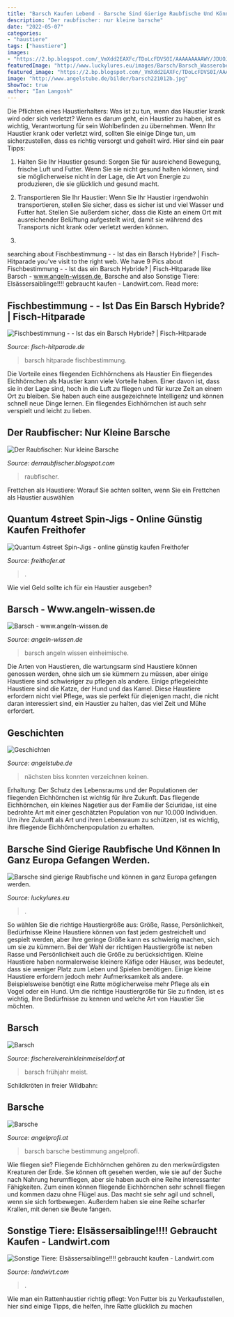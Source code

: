 ```yaml
---
title: "Barsch Kaufen Lebend - Barsche Sind Gierige Raubfische Und Können In Ganz Europa Gefangen Werden."
description: "Der raubfischer: nur kleine barsche"
date: "2022-05-07"
categories:
- "haustiere"
tags: ["haustiere"]
images:
- "https://2.bp.blogspot.com/_VmXdd2EAXFc/TDoLcFDVS0I/AAAAAAAAAWY/JDUOJYowkHM/s1600/CIMG8028.JPG"
featuredImage: "http://www.luckylures.eu/images/Barsch/Barsch_Wasseroberflaeche.jpg"
featured_image: "https://2.bp.blogspot.com/_VmXdd2EAXFc/TDoLcFDVS0I/AAAAAAAAAWY/JDUOJYowkHM/s1600/CIMG8028.JPG"
image: "http://www.angelstube.de/bilder/barsch221012b.jpg"
ShowToc: true
author: "Ian Langosh"
---
```



Die Pflichten eines Haustierhalters: Was ist zu tun, wenn das Haustier krank wird oder sich verletzt?
Wenn es darum geht, ein Haustier zu haben, ist es wichtig, Verantwortung für sein Wohlbefinden zu übernehmen. Wenn Ihr Haustier krank oder verletzt wird, sollten Sie einige Dinge tun, um sicherzustellen, dass es richtig versorgt und geheilt wird. Hier sind ein paar Tipps:
1. Halten Sie Ihr Haustier gesund: Sorgen Sie für ausreichend Bewegung, frische Luft und Futter. Wenn Sie sie nicht gesund halten können, sind sie möglicherweise nicht in der Lage, die Art von Energie zu produzieren, die sie glücklich und gesund macht.

2. Transportieren Sie Ihr Haustier: Wenn Sie Ihr Haustier irgendwohin transportieren, stellen Sie sicher, dass es sicher ist und viel Wasser und Futter hat. Stellen Sie außerdem sicher, dass die Kiste an einem Ort mit ausreichender Belüftung aufgestellt wird, damit sie während des Transports nicht krank oder verletzt werden können.

3.

	

		
searching about Fischbestimmung - - Ist das ein Barsch Hybride? | Fisch-Hitparade you've visit to the right web. We have 9 Pics about Fischbestimmung - - Ist das ein Barsch Hybride? | Fisch-Hitparade like Barsch - www.angeln-wissen.de, Barsche and also Sonstige Tiere: Elsässersaiblinge!!!! gebraucht kaufen - Landwirt.com. Read more:
		
    
## Fischbestimmung - - Ist Das Ein Barsch Hybride? | Fisch-Hitparade

<img loading=lazy src="https://www.fisch-hitparade.de/fotogallery/albums/userpics/Barsch_2.jpg" onerror="this.onerror=null;this.src='https://tse2.mm.bing.net/th?id=OIP.cI-WJHjWHvlQz5F9MBm7fwHaFi&amp;pid=15.1';" alt="Fischbestimmung - - Ist das ein Barsch Hybride? | Fisch-Hitparade">

_Source: fisch-hitparade.de_

>barsch hitparade fischbestimmung. 

	

Die Vorteile eines fliegenden Eichhörnchens als Haustier
Ein fliegendes Eichhörnchen als Haustier kann viele Vorteile haben. Einer davon ist, dass sie in der Lage sind, hoch in die Luft zu fliegen und für kurze Zeit an einem Ort zu bleiben. Sie haben auch eine ausgezeichnete Intelligenz und können schnell neue Dinge lernen. Ein fliegendes Eichhörnchen ist auch sehr verspielt und leicht zu lieben.

    
## Der Raubfischer: Nur Kleine Barsche

<img loading=lazy src="https://2.bp.blogspot.com/_VmXdd2EAXFc/TDoLcFDVS0I/AAAAAAAAAWY/JDUOJYowkHM/s1600/CIMG8028.JPG" onerror="this.onerror=null;this.src='https://tse2.mm.bing.net/th?id=OIP.mLDQy7QqOW3J0EXJdLyrvAHaFj&amp;pid=15.1';" alt="Der Raubfischer: Nur kleine Barsche">

_Source: derraubfischer.blogspot.com_

>raubfischer. 

	

Frettchen als Haustiere: Worauf Sie achten sollten, wenn Sie ein Frettchen als Haustier auswählen

    
## Quantum 4street Spin-Jigs - Online Günstig Kaufen Freithofer

<img loading=lazy src="https://freithofer.at/media/image/39/39/90/quantum-4street-spin-jig-clown-sinkend-3494005-vGPKrQRIDhLukf_600x600@2x.jpg" onerror="this.onerror=null;this.src='https://tse2.mm.bing.net/th?id=OIP.bMvwt1NXFUHEbFkPlHb6EQHaDW&amp;pid=15.1';" alt="Quantum 4street Spin-Jigs - online günstig kaufen Freithofer">

_Source: freithofer.at_

>. 

	

Wie viel Geld sollte ich für ein Haustier ausgeben?

    
## Barsch - Www.angeln-wissen.de

<img loading=lazy src="http://www.angeln-wissen.de/wp-content/uploads/2017/04/Barsch.jpg" onerror="this.onerror=null;this.src='https://tse2.mm.bing.net/th?id=OIP.JWowML1H0cuA1qPTSsFwcQHaEc&amp;pid=15.1';" alt="Barsch - www.angeln-wissen.de">

_Source: angeln-wissen.de_

>barsch angeln wissen einheimische. 

	

Die Arten von Haustieren, die wartungsarm sind
Haustiere können genossen werden, ohne sich um sie kümmern zu müssen, aber einige Haustiere sind schwieriger zu pflegen als andere. Einige pflegeleichte Haustiere sind die Katze, der Hund und das Kamel. Diese Haustiere erfordern nicht viel Pflege, was sie perfekt für diejenigen macht, die nicht daran interessiert sind, ein Haustier zu halten, das viel Zeit und Mühe erfordert.

    
## Geschichten

<img loading=lazy src="http://www.angelstube.de/bilder/barsch221012b.jpg" onerror="this.onerror=null;this.src='https://tse2.mm.bing.net/th?id=OIP.1BG11Ul8aUX5cWOU0HVJlQHaGH&amp;pid=15.1';" alt="Geschichten">

_Source: angelstube.de_

>nächsten biss konnten verzeichnen keinen. 

	

Erhaltung: Der Schutz des Lebensraums und der Populationen der fliegenden Eichhörnchen ist wichtig für ihre Zukunft.
Das fliegende Eichhörnchen, ein kleines Nagetier aus der Familie der Sciuridae, ist eine bedrohte Art mit einer geschätzten Population von nur 10.000 Individuen. Um ihre Zukunft als Art und ihren Lebensraum zu schützen, ist es wichtig, ihre fliegende Eichhörnchenpopulation zu erhalten.

    
## Barsche Sind Gierige Raubfische Und Können In Ganz Europa Gefangen Werden.

<img loading=lazy src="http://www.luckylures.eu/images/Barsch/Barsch_Wasseroberflaeche.jpg" onerror="this.onerror=null;this.src='https://tse2.mm.bing.net/th?id=OIP.ebI54_Tj5za3dr9D21tfmwHaCy&amp;pid=15.1';" alt="Barsche sind gierige Raubfische und können in ganz Europa gefangen werden.">

_Source: luckylures.eu_

>. 

	

So wählen Sie die richtige Haustiergröße aus: Größe, Rasse, Persönlichkeit, Bedürfnisse
Kleine Haustiere können von fast jedem gestreichelt und gespielt werden, aber ihre geringe Größe kann es schwierig machen, sich um sie zu kümmern. Bei der Wahl der richtigen Haustiergröße ist neben Rasse und Persönlichkeit auch die Größe zu berücksichtigen. Kleine Haustiere haben normalerweise kleinere Käfige oder Häuser, was bedeutet, dass sie weniger Platz zum Leben und Spielen benötigen. Einige kleine Haustiere erfordern jedoch mehr Aufmerksamkeit als andere. Beispielsweise benötigt eine Ratte möglicherweise mehr Pflege als ein Vogel oder ein Hund. Um die richtige Haustiergröße für Sie zu finden, ist es wichtig, Ihre Bedürfnisse zu kennen und welche Art von Haustier Sie möchten.

    
## Barsch

<img loading=lazy src="http://www.fischereivereinkleinmeiseldorf.at/bilder/bildergalerie/barsch-g.jpg" onerror="this.onerror=null;this.src='https://tse2.mm.bing.net/th?id=OIP.gQQYJfIww7pysLktTg2m3AAAAA&amp;pid=15.1';" alt="Barsch">

_Source: fischereivereinkleinmeiseldorf.at_

>barsch frühjahr meist. 

	

Schildkröten in freier Wildbahn:

    
## Barsche

<img loading=lazy src="http://www.angelprofi.at/images/barsch.jpg" onerror="this.onerror=null;this.src='https://tse4.mm.bing.net/th?id=OIP.T7Y6eyRhwYeojCQsdg7NpQHaD3&amp;pid=15.1';" alt="Barsche">

_Source: angelprofi.at_

>barsch barsche bestimmung angelprofi. 

	

Wie fliegen sie?
Fliegende Eichhörnchen gehören zu den merkwürdigsten Kreaturen der Erde. Sie können oft gesehen werden, wie sie auf der Suche nach Nahrung herumfliegen, aber sie haben auch eine Reihe interessanter Fähigkeiten. Zum einen können fliegende Eichhörnchen sehr schnell fliegen und kommen dazu ohne Flügel aus. Das macht sie sehr agil und schnell, wenn sie sich fortbewegen. Außerdem haben sie eine Reihe scharfer Krallen, mit denen sie Beute fangen.

    
## Sonstige Tiere: Elsässersaiblinge!!!! Gebraucht Kaufen - Landwirt.com

<img loading=lazy src="https://bilder.landwirt.com/0420/95935ec665ab3979f431fa39d742e350.jpg" onerror="this.onerror=null;this.src='https://tse3.mm.bing.net/th?id=OIP.wm8-AO7xUEBqsYuExurP5QHaE1&amp;pid=15.1';" alt="Sonstige Tiere: Elsässersaiblinge!!!! gebraucht kaufen - Landwirt.com">

_Source: landwirt.com_

>. 

	

Wie man ein Rattenhaustier richtig pflegt: Von Futter bis zu Verkaufsstellen, hier sind einige Tipps, die helfen, Ihre Ratte glücklich zu machen

